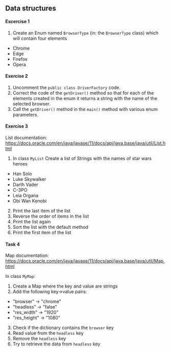 ## Data structures

#### Excercise 1
1. Create an Enum named `BrowserType` (in: the `BrowserType` class) which will contain four elements
* Chrome
* Edge
* Firefox
* Opera


#### Exercise 2
1. Uncomment the `public class DriverFactory` code.
2. Correct the code of the `getDriver()` method so that for each of the elements created in the enum it returns a string with the name of the selected browser.
3. Call the `getDriver()` method in the `main()` method with various enum parameters.


#### Exercise 3
List documentation: https://docs.oracle.com/en/java/javase/11/docs/api/java.base/java/util/List.html

1. In class `MyList` Create a list of Strings with the names of star wars heroes
* Han Solo
* Luke Skywalker
* Darth Vader
* C-3PO
* Leia Organa
* Obi Wan Kenobi

2. Print the last item of the list
3. Reverse the order of items in the list
4. Print the list again
5. Sort the list with the default method
6. Print the first item of the list


#### Task 4
Map documentation: https://docs.oracle.com/en/java/javase/11/docs/api/java.base/java/util/Map.html

In class `MyMap`:
1. Create a Map where the key and value are strings
2. Add the following key->value pairs:
* "browser" -> "chrome"
* "headless" -> "false"
* "res_width" -> "1920"
* "res_height" -> "1080"
3. Check if the dictionary contains the `browser` key
4. Read value from the `headless` key
5. Remove the `headless` key 
6. Try to retrieve the data from `headless` key